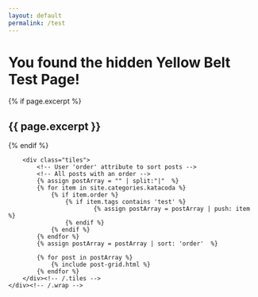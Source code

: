 ```yaml
---
layout: default
permalink: /test
---
```


<div id="main" role="main">			
	<div class="wrap">
		<div class="page-title">
			<h1><i class="fas fa-grin-tears fa-spin fa-2x" aria-hidden="true"></i> You found the hidden Yellow Belt Test Page! </h1>
			{% if page.excerpt %}<h2>{{ page.excerpt }}</h2>{% endif %}
		</div>

		<div class="tiles">
			<!-- User 'order' attribute to sort posts -->
			<!-- All posts with an order -->
			{% assign postArray = "" | split:"|"  %}
			{% for item in site.categories.katacoda %}
				{% if item.order %}
					{% if item.tags contains 'test' %}
							{% assign postArray = postArray | push: item %}
					{% endif %}
				{% endif %}
			{% endfor %}
			{% assign postArray = postArray | sort: 'order'  %}

			{% for post in postArray %}
				{% include post-grid.html %}
			{% endfor %}
		</div><!-- /.tiles -->
	</div><!-- /.wrap -->
</div><!-- /#main -->

